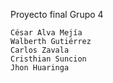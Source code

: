 Proyecto final Grupo 4

    César Alva Mejía
    Walberth Gutiérrez
    Carlos Zavala
    Cristhian Suncion
    Jhon Huaringa
